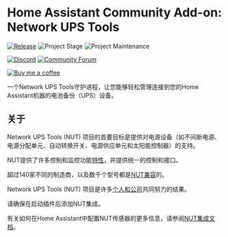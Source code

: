 # Home Assistant Community Add-on: Network UPS Tools

[![Release][release-shield]][release] ![Project Stage][project-stage-shield] ![Project Maintenance][maintenance-shield]

[![Discord][discord-shield]][discord] [![Community Forum][forum-shield]][forum]

[![Buy me a coffee][buymeacoffee-shield]][buymeacoffee]

一个Network UPS Tools守护进程，让您能够轻松管理连接到您的Home Assistant机器的电池备份（UPS）设备。

## 关于

Network UPS Tools (NUT) 项目的首要目标是提供对电源设备（如不间断电源、电源分配单元、自动转换开关、电源供应单元和太阳能控制器）的支持。

NUT提供了许多控制和监控功能[特性][nut-features]，并提供统一的控制和接口。

超过140家不同的制造商，以及数千个型号都是[NUT兼容][nut-compatible]的。

Network UPS Tools (NUT) 项目是许多[个人和公司][nut-acknowledgements]共同努力的结果。

请确保在启动插件后添加NUT集成。

有关如何在Home Assistant中配置NUT传感器的更多信息，请参阅[NUT集成文档][nut-ha-docs]。

[buymeacoffee-shield]: https://www.buymeacoffee.com/assets/img/guidelines/download-assets-sm-2.svg
[buymeacoffee]: https://www.buymeacoffee.com/dale3h
[discord-shield]: https://img.shields.io/discord/478094546522079232.svg
[discord]: https://discord.me/hassioaddons
[forum-shield]: https://img.shields.io/badge/community-forum-brightgreen.svg
[forum]: https://community.home-assistant.io/t/community-hass-io-add-on-network-ups-tools/68516
[maintenance-shield]: https://img.shields.io/maintenance/yes/2025.svg
[nut-acknowledgements]: https://networkupstools.org/acknowledgements.html
[nut-compatible]: https://networkupstools.org/stable-hcl.html
[nut-features]: https://networkupstools.org/features.html
[nut-ha-docs]: https://www.home-assistant.io/integrations/nut/
[project-stage-shield]: https://img.shields.io/badge/project%20stage-experimental-yellow.svg
[release-shield]: https://img.shields.io/badge/version-v0.16.1-blue.svg
[release]: https://github.com/hassio-addons/addon-nut/tree/v0.16.1